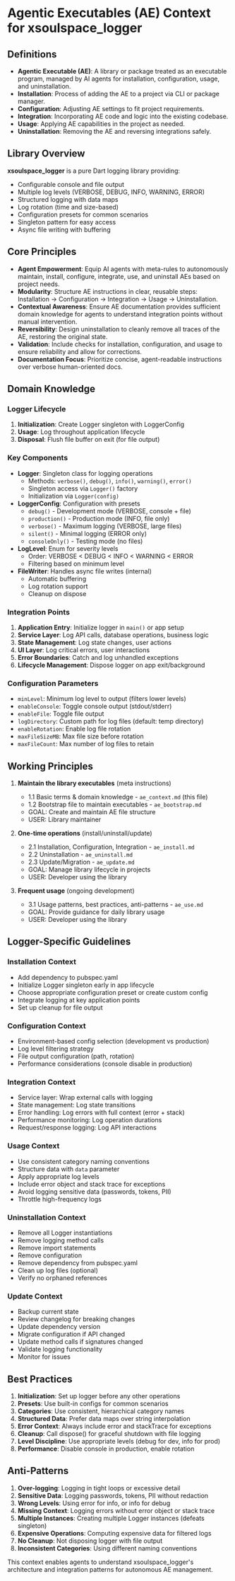 <!--
version: 1.0.0
library: xsoulspace_logger
repository: https://github.com/xsoulspace/xsoulspace_packages
license: MIT
-->

# Agentic Executables (AE) Context for xsoulspace_logger

## Definitions

- **Agentic Executable (AE)**: A library or package treated as an executable program, managed by AI agents for installation, configuration, usage, and uninstallation.
- **Installation**: Process of adding the AE to a project via CLI or package manager.
- **Configuration**: Adjusting AE settings to fit project requirements.
- **Integration**: Incorporating AE code and logic into the existing codebase.
- **Usage**: Applying AE capabilities in the project as needed.
- **Uninstallation**: Removing the AE and reversing integrations safely.

## Library Overview

**xsoulspace_logger** is a pure Dart logging library providing:

- Configurable console and file output
- Multiple log levels (VERBOSE, DEBUG, INFO, WARNING, ERROR)
- Structured logging with data maps
- Log rotation (time and size-based)
- Configuration presets for common scenarios
- Singleton pattern for easy access
- Async file writing with buffering

## Core Principles

- **Agent Empowerment**: Equip AI agents with meta-rules to autonomously maintain, install, configure, integrate, use, and uninstall AEs based on project needs.
- **Modularity**: Structure AE instructions in clear, reusable steps: Installation → Configuration → Integration → Usage → Uninstallation.
- **Contextual Awareness**: Ensure AE documentation provides sufficient domain knowledge for agents to understand integration points without manual intervention.
- **Reversibility**: Design uninstallation to cleanly remove all traces of the AE, restoring the original state.
- **Validation**: Include checks for installation, configuration, and usage to ensure reliability and allow for corrections.
- **Documentation Focus**: Prioritize concise, agent-readable instructions over verbose human-oriented docs.

## Domain Knowledge

### Logger Lifecycle

1. **Initialization**: Create Logger singleton with LoggerConfig
2. **Usage**: Log throughout application lifecycle
3. **Disposal**: Flush file buffer on exit (for file output)

### Key Components

- **Logger**: Singleton class for logging operations
  - Methods: `verbose()`, `debug()`, `info()`, `warning()`, `error()`
  - Singleton access via `Logger()` factory
  - Initialization via `Logger(config)`
- **LoggerConfig**: Configuration with presets
  - `debug()` - Development mode (VERBOSE, console + file)
  - `production()` - Production mode (INFO, file only)
  - `verbose()` - Maximum logging (VERBOSE, large files)
  - `silent()` - Minimal logging (ERROR only)
  - `consoleOnly()` - Testing mode (no files)
- **LogLevel**: Enum for severity levels
  - Order: VERBOSE < DEBUG < INFO < WARNING < ERROR
  - Filtering based on minimum level
- **FileWriter**: Handles async file writes (internal)
  - Automatic buffering
  - Log rotation support
  - Cleanup on dispose

### Integration Points

1. **Application Entry**: Initialize logger in `main()` or app setup
2. **Service Layer**: Log API calls, database operations, business logic
3. **State Management**: Log state changes, user actions
4. **UI Layer**: Log critical errors, user interactions
5. **Error Boundaries**: Catch and log unhandled exceptions
6. **Lifecycle Management**: Dispose logger on app exit/background

### Configuration Parameters

- `minLevel`: Minimum log level to output (filters lower levels)
- `enableConsole`: Toggle console output (stdout/stderr)
- `enableFile`: Toggle file output
- `logDirectory`: Custom path for log files (default: temp directory)
- `enableRotation`: Enable log file rotation
- `maxFileSizeMB`: Max file size before rotation
- `maxFileCount`: Max number of log files to retain

## Working Principles

1. **Maintain the library executables** (meta instructions)

   - 1.1 Basic terms & domain knowledge - `ae_context.md` (this file)
   - 1.2 Bootstrap file to maintain executables - `ae_bootstrap.md`
   - GOAL: Create and maintain AE file structure
   - USER: Library maintainer

2. **One-time operations** (install/uninstall/update)

   - 2.1 Installation, Configuration, Integration - `ae_install.md`
   - 2.2 Uninstallation - `ae_uninstall.md`
   - 2.3 Update/Migration - `ae_update.md`
   - GOAL: Manage library lifecycle in projects
   - USER: Developer using the library

3. **Frequent usage** (ongoing development)
   - 3.1 Usage patterns, best practices, anti-patterns - `ae_use.md`
   - GOAL: Provide guidance for daily library usage
   - USER: Developer using the library

## Logger-Specific Guidelines

### Installation Context

- Add dependency to pubspec.yaml
- Initialize Logger singleton early in app lifecycle
- Choose appropriate configuration preset or create custom config
- Integrate logging at key application points
- Set up cleanup for file output

### Configuration Context

- Environment-based config selection (development vs production)
- Log level filtering strategy
- File output configuration (path, rotation)
- Performance considerations (console disable in production)

### Integration Context

- Service layer: Wrap external calls with logging
- State management: Log state transitions
- Error handling: Log errors with full context (error + stack)
- Performance monitoring: Log operation durations
- Request/response logging: Log API interactions

### Usage Context

- Use consistent category naming conventions
- Structure data with `data` parameter
- Apply appropriate log levels
- Include error object and stack trace for exceptions
- Avoid logging sensitive data (passwords, tokens, PII)
- Throttle high-frequency logs

### Uninstallation Context

- Remove all Logger instantiations
- Remove logging method calls
- Remove import statements
- Remove configuration
- Remove dependency from pubspec.yaml
- Clean up log files (optional)
- Verify no orphaned references

### Update Context

- Backup current state
- Review changelog for breaking changes
- Update dependency version
- Migrate configuration if API changed
- Update method calls if signatures changed
- Validate logging functionality
- Monitor for issues

## Best Practices

1. **Initialization**: Set up logger before any other operations
2. **Presets**: Use built-in configs for common scenarios
3. **Categories**: Use consistent, hierarchical category names
4. **Structured Data**: Prefer data maps over string interpolation
5. **Error Context**: Always include error and stackTrace for exceptions
6. **Cleanup**: Call dispose() for graceful shutdown with file logging
7. **Level Discipline**: Use appropriate levels (debug for dev, info for prod)
8. **Performance**: Disable console in production, enable rotation

## Anti-Patterns

1. **Over-logging**: Logging in tight loops or excessive detail
2. **Sensitive Data**: Logging passwords, tokens, PII without redaction
3. **Wrong Levels**: Using error for info, or info for debug
4. **Missing Context**: Logging errors without error object or stack trace
5. **Multiple Instances**: Creating multiple Logger instances (defeats singleton)
6. **Expensive Operations**: Computing expensive data for filtered logs
7. **No Cleanup**: Not disposing logger with file output
8. **Inconsistent Categories**: Using different naming conventions

This context enables agents to understand xsoulspace_logger's architecture and integration patterns for autonomous AE management.
